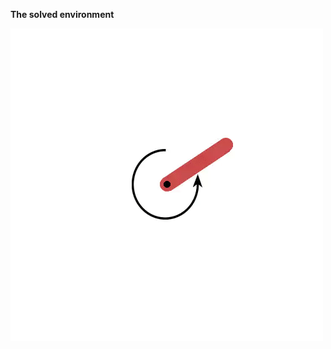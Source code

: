 **The solved environment**

![](https://github.com/Jens21/Solving-Gym-with-DDPG/blob/main/Classic%20Control/Pendulum/screen.gif)
